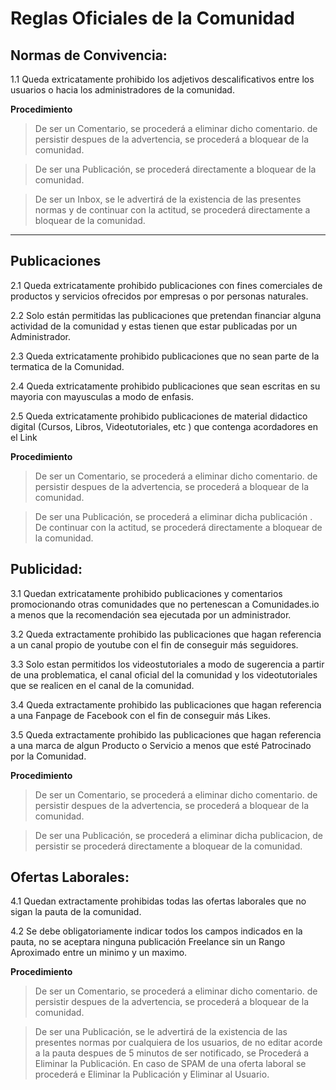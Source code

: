 # Reglas Oficiales de la Comunidad

**Normas de Convivencia**:
----------
1.1 Queda extricatamente prohibido los adjetivos descalificativos entre los usuarios o hacia los administradores de la comunidad.

**Procedimiento** 

>De ser un Comentario, se procederá a eliminar dicho comentario. de persistir despues de la advertencia, se procederá a bloquear de la comunidad.

>De ser una Publicación, se procederá directamente a bloquear de la comunidad.

>De ser un Inbox, se le advertirá de la existencia de las presentes normas y de continuar con la actitud, se procederá directamente a bloquear de la comunidad.

----------

**Publicaciones**
----------

2.1 Queda extricatamente prohibido publicaciones con fines comerciales de productos y servicios ofrecidos por empresas o por personas naturales. 

2.2 Solo están permitidas las publicaciones que pretendan financiar alguna actividad de la comunidad y estas tienen que estar publicadas por un Administrador.

2.3 Queda extricatamente prohibido publicaciones que no sean parte de la termatica de la Comunidad.

2.4 Queda extricatamente prohibido publicaciones que sean escritas en su mayoria con mayusculas a modo de enfasis.

2.5 Queda extricatamente prohibido publicaciones de material didactico digital (Cursos, Libros, Videotutoriales, etc ) que contenga acordadores en el Link

**Procedimiento** 

>De ser un Comentario, se procederá a eliminar dicho comentario. de persistir despues de la advertencia, se procederá a bloquear de la comunidad.

>De ser una Publicación, se procederá a eliminar dicha publicación . De continuar con la actitud, se procederá directamente a bloquear de la comunidad.



**Publicidad**:
----------

3.1 Quedan extricatamente prohibido publicaciones y comentarios promocionando otras comunidades que no pertenescan a Comunidades.io a menos que la recomendación sea ejecutada por un administrador.

3.2 Queda extractamente prohibido las publicaciones que hagan referencia a un canal propio de youtube con el fin de conseguir más seguidores.

3.3 Solo estan permitidos los videostutoriales a modo de sugerencia a partir de una problematica, el canal oficial del la comunidad y los videotutoriales que se realicen en el canal de la comunidad.

3.4 Queda extractamente prohibido las publicaciones que hagan referencia a una Fanpage de Facebook con el fin de conseguir más Likes.

3.5 Queda extractamente prohibido las publicaciones que hagan referencia a una marca de algun Producto o Servicio a menos que esté Patrocinado por la Comunidad.

**Procedimiento**  

>De ser un Comentario, se procederá a eliminar dicho comentario. de persistir despues de la advertencia, se procederá a bloquear de la comunidad.

>De ser una Publicación, se procederá a eliminar dicha publicacion, de persistir se procederá directamente a bloquear de la comunidad.



**Ofertas Laborales**:
----------

4.1 Quedan extractamente prohibidas todas las ofertas laborales que no sigan la pauta de la comunidad. 

4.2 Se debe obligatoriamente indicar todos los campos indicados en la pauta, no se aceptara ninguna publicación Freelance sin un Rango Aproximado entre un minimo y un maximo.

**Procedimiento** 

>De ser un Comentario, se procederá a eliminar dicho comentario. de persistir despues de la advertencia, se procederá a bloquear de la comunidad.

>De ser una Publicación, se le advertirá de la existencia de las presentes normas por cualquiera de los usuarios, de no editar acorde a la pauta despues de 5 minutos de ser notificado, se Procederá a Eliminar la Publicación. En caso de SPAM de una oferta laboral se procederá e Eliminar la Publicación y Eliminar al Usuario. 



